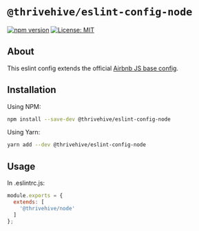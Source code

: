 # `@thrivehive/eslint-config-node`

[![npm version](https://badge.fury.io/js/%40thrivehive%2Feslint-config-node.svg)](https://badge.fury.io/js/%40thrivehive%2Feslint-config-node)
[![License: MIT](https://img.shields.io/badge/License-MIT-green.svg)](https://opensource.org/licenses/MIT)

## About

This eslint config extends the official [Airbnb JS base config](https://github.com/airbnb/javascript).

## Installation

Using NPM:

```bash
npm install --save-dev @thrivehive/eslint-config-node
```

Using Yarn:

```bash
yarn add --dev @thrivehive/eslint-config-node
```

## Usage

In .eslintrc.js:

```js
module.exports = {
  extends: [
    '@thrivehive/node'
  ]
};
```